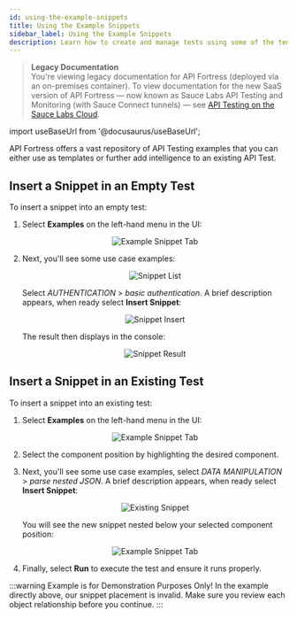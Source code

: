 ```yaml
---
id: using-the-example-snippets
title: Using the Example Snippets
sidebar_label: Using the Example Snippets
description: Learn how to create and manage tests using some of the tempalte examples offered by API Fortress.
---
```


<head>
  <meta name="robots" content="noindex" />
</head>

> **Legacy Documentation**<br/>You're viewing legacy documentation for API Fortress (deployed via an on-premises container). To view documentation for the new SaaS version of API Fortress &#8212; now known as Sauce Labs API Testing and Monitoring (with Sauce Connect tunnels) &#8212; see [API Testing on the Sauce Labs Cloud](/api-testing/).

import useBaseUrl from '@docusaurus/useBaseUrl';

API Fortress offers a vast repository of API Testing examples that you can either use as templates or further add intelligence to an existing API Test.

## Insert a Snippet in an Empty Test

To insert a snippet into an empty test:

1. Select **Examples** on the left-hand menu in the UI:

   <p align="center"><img src={useBaseUrl('img/api-fortress/2019/06/examples.png')} alt="Example Snippet Tab"/> </p>

1. Next, you'll see some use case examples:

   <p align="center"><img src={useBaseUrl('img/api-fortress/2019/06/snippetList.png')} alt="Snippet List"/> </p>

   Select _AUTHENTICATION_ > _basic authentication_. A brief description appears, when ready select **Insert Snippet**:

   <p align="center"><img src={useBaseUrl('img/api-fortress/2019/06/snippetInsert.png')} alt="Snippet Insert"/> </p>

   The result then displays in the console:

   <p align="center"><img src={useBaseUrl('img/api-fortress/2019/06/snippetResult.png')} alt="Snippet Result"/> </p>

## Insert a Snippet in an Existing Test

To insert a snippet into an existing test:

1. Select **Examples** on the left-hand menu in the UI:

   <p align="center"><img src={useBaseUrl('img/api-fortress/2019/06/examples.png')} alt="Example Snippet Tab"/> </p>

1. Select the component position by highlighting the desired component.

1. Next, you'll see some use case examples, select _DATA MANIPULATION_ > _parse nested JSON_. A brief description appears, when ready select **Insert Snippet**:

   <p align="center"><img src={useBaseUrl('img/api-fortress/2019/06/existingSnippet.png')} alt="Existing Snippet"/> </p>

   You will see the new snippet nested below your selected component position:

   <p align="center"><img src={useBaseUrl('img/api-fortress/2019/06/snippetInsertion.png')} alt="Example Snippet Tab"/> </p>

1. Finally, select **Run** to execute the test and ensure it runs properly.

:::warning Example is for Demonstration Purposes Only!
In the example directly above, our snippet placement is invalid. Make sure you review each object relationship before you continue.
:::

